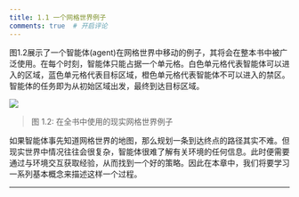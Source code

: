 ```yaml
---
title: 1.1 一个网格世界例子
comments: true  # 开启评论
---
```

图$1.2$展示了一个智能体(agent)在网格世界中移动的例子，其将会在整本书中被广泛使用。在每个时刻，智能体只能占据一个单元格。白色单元格代表智能体可以进入的区域，蓝色单元格代表目标区域，橙色单元格代表智能体不可以进入的禁区。智能体的任务即为从初始区域出发，最终到达目标区域。


 ![](../img/01/1.jpg)
 
 > 图 1.2: 在全书中使用的现实网格世界例子

如果智能体事先知道网格世界的地图，那么规划一条到达终点的路径其实不难。但现实世界中情况往往会很复杂，智能体很难了解有关环境的任何信息。此时便需要通过与环境交互获取经验，从而找到一个好的策略。因此在本章中，我们将要学习一系列基本概念来描述这样一个过程。

---